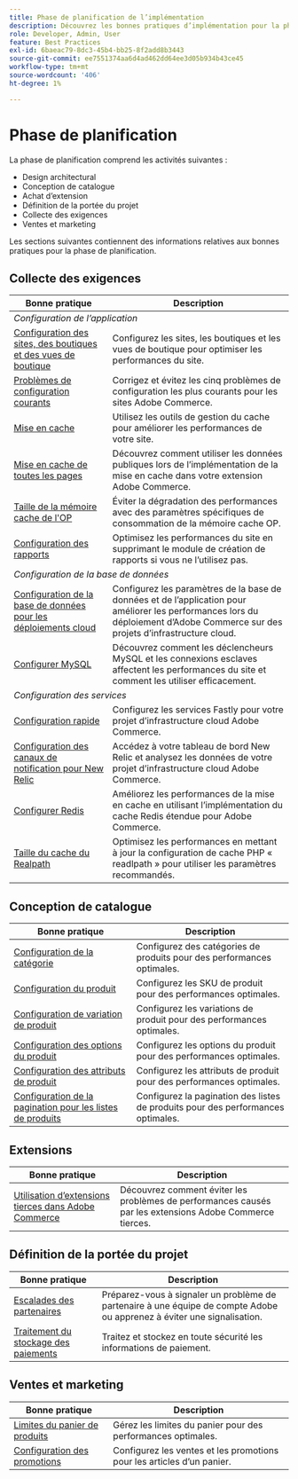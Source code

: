 ```yaml
---
title: Phase de planification de l’implémentation
description: Découvrez les bonnes pratiques d’implémentation pour la phase de planification des projets Adobe Commerce.
role: Developer, Admin, User
feature: Best Practices
exl-id: 6baeac79-8dc3-45b4-bb25-8f2add8b3443
source-git-commit: ee7551374aa6d4ad462dd64ee3d05b934b43ce45
workflow-type: tm+mt
source-wordcount: '406'
ht-degree: 1%

---
```


# Phase de planification

La phase de planification comprend les activités suivantes :

- Design architectural
- Conception de catalogue
- Achat d’extension
- Définition de la portée du projet
- Collecte des exigences
- Ventes et marketing

Les sections suivantes contiennent des informations relatives aux bonnes pratiques pour la phase de planification.

## Collecte des exigences

<table>
<thead>
  <tr>
    <th>Bonne pratique</th>
    <th>Description</th>
  </tr>
</thead>
<tbody>
  <tr>
    <td colspan="2"><em>Configuration de l’application</em></td>
  </tr>
  <tr>
    <td><a href="sites-stores-store-views.md">Configuration des sites, des boutiques et des vues de boutique</a></td>
    <td>Configurez les sites, les boutiques et les vues de boutique pour optimiser les performances du site.</td>
  </tr>
  <tr>
    <td><a href="https://business.adobe.com/blog/how-to/the-usual-suspects-5-configuration-issues-to-maximize-your-peak-sales">Problèmes de configuration courants</a></td>
    <td>Corrigez et évitez les cinq problèmes de configuration les plus courants pour les sites Adobe Commerce.</td>
  </tr>
  <tr>
    <td><a href="https://experienceleague.adobe.com/docs/commerce-admin/systems/tools/cache-management.html">Mise en cache</a></td>
    <td>Utilisez les outils de gestion du cache pour améliorer les performances de votre site.</td>
  </tr>
  <tr>
    <td><a href="https://developer.adobe.com/commerce/php/development/cache/page/public-content/">Mise en cache de toutes les pages</a></td>
    <td>Découvrez comment utiliser les données publiques lors de l’implémentation de la mise en cache dans votre extension Adobe Commerce.</td>
  </tr>
  <tr>
    <td><a href="opcache-memory-size.md">Taille de la mémoire cache de l'OP</a></td>
    <td>Éviter la dégradation des performances avec des paramètres spécifiques de consommation de la mémoire cache OP.</td>
  </tr>
  <tr>
    <td><a href="reporting-configuration.md">Configuration des rapports</a></td>
    <td>Optimisez les performances du site en supprimant le module de création de rapports si vous ne l’utilisez pas.</td>
  </tr>
  <tr>
    <td colspan="2"><em>Configuration de la base de données</em></td>
  </tr>
  <tr>
    <td><a href="database-on-cloud.md">Configuration de la base de données pour les déploiements cloud</a></td>
    <td>Configurez les paramètres de la base de données et de l’application pour améliorer les performances lors du déploiement d’Adobe Commerce sur des projets d’infrastructure cloud.</td>
  </tr>
  <tr>
    <td><a href="mysql-configuration.md">Configurer MySQL</a></td>
    <td>Découvrez comment les déclencheurs MySQL et les connexions esclaves affectent les performances du site et comment les utiliser efficacement.</td>
  </tr>
  <tr>
    <td colspan="2"><em>Configuration des services</em></td>
  </tr>
  <tr>
    <td><a href="https://experienceleague.adobe.com/docs/commerce-cloud-service/user-guide/cdn/setup-fastly/fastly-configuration.html">Configuration rapide</a></td>
    <td>Configurez les services Fastly pour votre projet d’infrastructure cloud Adobe Commerce.</td>
  </tr>
  <tr>
    <td><a href="https://experienceleague.adobe.com/docs/commerce-cloud-service/user-guide/monitor/new-relic.html">Configuration des canaux de notification pour New Relic</a></td>
    <td>Accédez à votre tableau de bord New Relic et analysez les données de votre projet d’infrastructure cloud Adobe Commerce.</td>
  </tr>
  <tr>
    <td><a href="redis-service-configuration.md">Configurer Redis</a></td>
    <td>Améliorez les performances de la mise en cache en utilisant l’implémentation du cache Redis étendue pour Adobe Commerce.</td>
  </tr>
  <tr>
    <td><a href="realpath-cache-size.md">Taille du cache du Realpath</a></td>
    <td>Optimisez les performances en mettant à jour la configuration de cache PHP « readlpath » pour utiliser les paramètres recommandés.</td>
  </tr>
</tbody>
</table>

## Conception de catalogue

| Bonne pratique | Description |
|---------------------------------------------------------------------------------------------------|---------------------------------------------------------------|
| [Configuration de la catégorie](catalog-management.md#category-limits) | Configurez des catégories de produits pour des performances optimales. |
| [Configuration du produit&#x200B;](catalog-management.md#product-sku-limits) | Configurez les SKU de produit pour des performances optimales. |
| [Configuration de variation de produit](catalog-management.md#product-variations) | Configurez les variations de produit pour des performances optimales. |
| [Configuration des options du produit](catalog-management.md#product-options) | Configurez les options du produit pour des performances optimales. |
| [Configuration des attributs de produit&#x200B;](catalog-management.md#product-attributes) | Configurez les attributs de produit pour des performances optimales. |
| [Configuration de la pagination pour les listes de produits](catalog-management.md#product-listing-pagination) | Configurez la pagination des listes de produits pour des performances optimales. |

## Extensions

| Bonne pratique | Description |
|-----------------------------------------------------------------|----------------------------------------------------------------------------------------|
| [Utilisation d’extensions tierces dans Adobe Commerce](extensions.md) | Découvrez comment éviter les problèmes de performances causés par les extensions Adobe Commerce tierces. |

## Définition de la portée du projet

| Bonne pratique | Description |
|--------------------------------------------------------------|--------------------------------------------------------------------------------------------------------------|
| [Escalades des partenaires](partner-escalation.md) | Préparez-vous à signaler un problème de partenaire à une équipe de compte Adobe ou apprenez à éviter une signalisation. |
| [Traitement du stockage des paiements](payment-processing-storage.md) | Traitez et stockez en toute sécurité les informations de paiement. |

## Ventes et marketing

| Bonne pratique | Description |
|------------------------------------------------------------|--------------------------------------------------------------|
| [Limites du panier de produits](catalog-management.md#cart-limits) | Gérez les limites du panier pour des performances optimales. |
| [Configuration des promotions](catalog-management.md#promotions) | Configurez les ventes et les promotions pour les articles d’un panier. |
